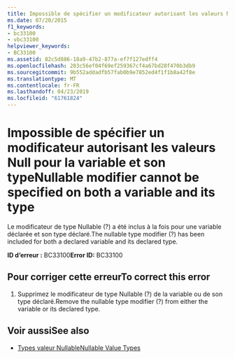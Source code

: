 ```yaml
---
title: Impossible de spécifier un modificateur autorisant les valeurs Null pour la variable et son type
ms.date: 07/20/2015
f1_keywords:
- bc33100
- vbc33100
helpviewer_keywords:
- BC33100
ms.assetid: 82c5d886-18a9-47b2-877a-ef7f127edff4
ms.openlocfilehash: 283c56ef04f69ef259367cf4a67bd28f470b3db9
ms.sourcegitcommit: 9b552addadfb57fab0b9e7852ed4f1f1b8a42f8e
ms.translationtype: MT
ms.contentlocale: fr-FR
ms.lasthandoff: 04/23/2019
ms.locfileid: "61761824"
---
```

# <a name="nullable-modifier-cannot-be-specified-on-both-a-variable-and-its-type"></a><span data-ttu-id="a8786-102">Impossible de spécifier un modificateur autorisant les valeurs Null pour la variable et son type</span><span class="sxs-lookup"><span data-stu-id="a8786-102">Nullable modifier cannot be specified on both a variable and its type</span></span>
<span data-ttu-id="a8786-103">Le modificateur de type Nullable (?) a été inclus à la fois pour une variable déclarée et son type déclaré.</span><span class="sxs-lookup"><span data-stu-id="a8786-103">The nullable type modifier (?) has been included for both a declared variable and its declared type.</span></span>  
  
 <span data-ttu-id="a8786-104">**ID d’erreur :** BC33100</span><span class="sxs-lookup"><span data-stu-id="a8786-104">**Error ID:** BC33100</span></span>  
  
## <a name="to-correct-this-error"></a><span data-ttu-id="a8786-105">Pour corriger cette erreur</span><span class="sxs-lookup"><span data-stu-id="a8786-105">To correct this error</span></span>  
  
1. <span data-ttu-id="a8786-106">Supprimez le modificateur de type Nullable (?) de la variable ou de son type déclaré.</span><span class="sxs-lookup"><span data-stu-id="a8786-106">Remove the nullable type modifier (?) from either the variable or its declared type.</span></span>  
  
## <a name="see-also"></a><span data-ttu-id="a8786-107">Voir aussi</span><span class="sxs-lookup"><span data-stu-id="a8786-107">See also</span></span>

- [<span data-ttu-id="a8786-108">Types valeur Nullable</span><span class="sxs-lookup"><span data-stu-id="a8786-108">Nullable Value Types</span></span>](../../visual-basic/programming-guide/language-features/data-types/nullable-value-types.md)

